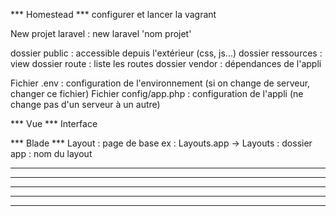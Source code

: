 *** Homestead ***
configurer et lancer la vagrant


New projet laravel : 
new laravel 'nom projet'

dossier public : accessible depuis l'extérieur (css, js...)
dossier ressources : view
dossier route : liste les routes
dossier vendor : dépendances de l'appli


Fichier .env : configuration de l'environnement (si on change de serveur, changer ce fichier)
Fichier config/app.php : configuration de l'appli (ne change pas d'un serveur à un autre)

*** Vue ***
Interface

*** Blade ***
Layout : page de base
ex : Layouts.app  ->  Layouts : dossier  app : nom du layout

***  ***

***  ***

***  ***

***  ***

***  ***